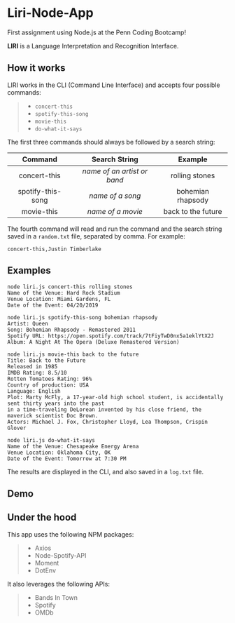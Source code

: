 # Liri-Node-App

First assignment using Node.js at the Penn Coding Bootcamp!

__LIRI__ is a Language Interpretation and Recognition Interface.

## How it works

LIRI works in the CLI (Command Line Interface) and accepts four possible commands:

> + `concert-this`
> + `spotify-this-song`
> + `movie-this`
> + `do-what-it-says`

The first three commands should always be followed by a search string:

| Command | Search String | Example |
| :------: | :-----------: | :------------: |
| concert-this | _name of an artist or band_ | rolling stones |
| spotify-this-song | _name of a song_ | bohemian rhapsody |
| movie-this | _name of a movie_ | back to the future |

The fourth command will read and run the command and the search string saved in a `random.txt` file, separated by comma. For example:
```shell
concert-this,Justin Timberlake
```

## Examples

```shell
node liri.js concert-this rolling stones
Name of the Venue: Hard Rock Stadium
Venue Location: Miami Gardens, FL
Date of the Event: 04/20/2019
```

```shell
node liri.js spotify-this-song bohemian rhapsody
Artist: Queen
Song: Bohemian Rhapsody - Remastered 2011
Spotify URL: https://open.spotify.com/track/7tFiyTwD0nx5a1eklYtX2J
Album: A Night At The Opera (Deluxe Remastered Version)
```

```shell
node liri.js movie-this back to the future
Title: Back to the Future
Released in 1985
IMDB Rating: 8.5/10
Rotten Tomatoes Rating: 96%
Country of production: USA
Language: English
Plot: Marty McFly, a 17-year-old high school student, is accidentally sent thirty years into the past
in a time-traveling DeLorean invented by his close friend, the maverick scientist Doc Brown.
Actors: Michael J. Fox, Christopher Lloyd, Lea Thompson, Crispin Glover
```

```shell
node liri.js do-what-it-says
Name of the Venue: Chesapeake Energy Arena
Venue Location: Oklahoma City, OK
Date of the Event: Tomorrow at 7:30 PM
```

The results are displayed in the CLI, and also saved in a `log.txt` file.

## Demo



## Under the hood

This app uses the following NPM packages:

> + Axios
> + Node-Spotify-API
> + Moment
> + DotEnv

It also leverages the following APIs:

> + Bands In Town
> + Spotify
> + OMDb
